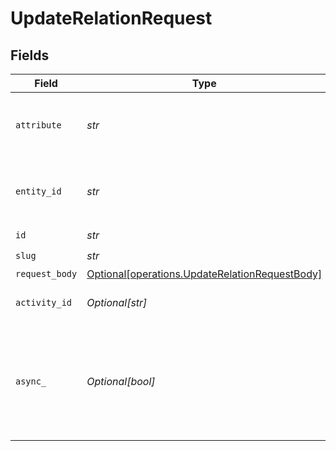 # UpdateRelationRequest


## Fields

| Field                                                                                                  | Type                                                                                                   | Required                                                                                               | Description                                                                                            | Example                                                                                                |
| ------------------------------------------------------------------------------------------------------ | ------------------------------------------------------------------------------------------------------ | ------------------------------------------------------------------------------------------------------ | ------------------------------------------------------------------------------------------------------ | ------------------------------------------------------------------------------------------------------ |
| `attribute`                                                                                            | *str*                                                                                                  | :heavy_check_mark:                                                                                     | The attribute that express meaning                                                                     |                                                                                                        |
| `entity_id`                                                                                            | *str*                                                                                                  | :heavy_check_mark:                                                                                     | The attribute that express meaning                                                                     |                                                                                                        |
| `id`                                                                                                   | *str*                                                                                                  | :heavy_check_mark:                                                                                     | Entity id                                                                                              |                                                                                                        |
| `slug`                                                                                                 | *str*                                                                                                  | :heavy_check_mark:                                                                                     | Entity Type                                                                                            | contact                                                                                                |
| `request_body`                                                                                         | [Optional[operations.UpdateRelationRequestBody]](../../models/operations/updaterelationrequestbody.md) | :heavy_minus_sign:                                                                                     | N/A                                                                                                    |                                                                                                        |
| `activity_id`                                                                                          | *Optional[str]*                                                                                        | :heavy_minus_sign:                                                                                     | Activity to include in event feed                                                                      | 01F130Q52Q6MWSNS8N2AVXV4JN                                                                             |
| `async_`                                                                                               | *Optional[bool]*                                                                                       | :heavy_minus_sign:                                                                                     | Don't wait for updated entity to become available in Search API. Useful for large migrations           |                                                                                                        |